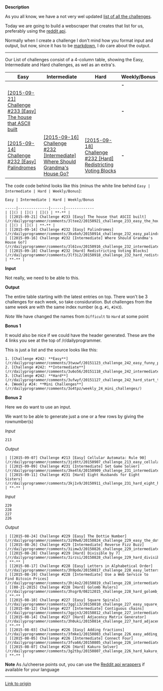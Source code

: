 **Description**

As you all know, we have a not very wel updated [list of all the challenges](https://www.reddit.com/r/dailyprogrammer/wiki/challenges).

Today we are going to build a webscraper that creates that list for us, preferably using the [reddit api](https://www.reddit.com/dev/api).

Normally when I create a challenge I don't mind how you format input and output, but now, since it has to be [markdown](http://daringfireball.net/projects/markdown/syntax), I do care about the output.

---
Our List of challenges consist of a 4-column table, showing the Easy, Intermediate and Hard challenges, as wel as an extra's.


Easy | Intermediate | Hard | Weekly/Bonus
-----|--------------|------|-------------
| []() | []() | []() | **-** |
| [[2015-09-21] Challenge #233 [Easy] The house that ASCII built](/r/dailyprogrammer/comments/3ltee2/20150921_challenge_233_easy_the_house_that_ascii/) | []() | []() | **-** |
| [[2015-09-14] Challenge #232 [Easy] Palindromes](/r/dailyprogrammer/comments/3kx6oh/20150914_challenge_232_easy_palindromes/) | [[2015-09-16] Challenge #232 [Intermediate] Where Should Grandma's House Go?](/r/dailyprogrammer/comments/3l61vx/20150916_challenge_232_intermediate_where_should/) | [[2015-09-18] Challenge #232 [Hard] Redistricting Voting Blocks](/r/dailyprogrammer/comments/3lf3i2/20150918_challenge_232_hard_redistricting_voting/) | **-** |

The code code behind looks like this (minus the white line behind `Easy | Intermediate | Hard | Weekly/Bonus`):

    

    Easy | Intermediate | Hard | Weekly/Bonus

    -----|--------------|------|-------------
    | []() | []() | []() | **-** |
    | [[2015-09-21] Challenge #233 [Easy] The house that ASCII built](/r/dailyprogrammer/comments/3ltee2/20150921_challenge_233_easy_the_house_that_ascii/) | []() | []() | **-** |
    | [[2015-09-14] Challenge #232 [Easy] Palindromes](/r/dailyprogrammer/comments/3kx6oh/20150914_challenge_232_easy_palindromes/) | [[2015-09-16] Challenge #232 [Intermediate] Where Should Grandma's House Go?](/r/dailyprogrammer/comments/3l61vx/20150916_challenge_232_intermediate_where_should/) | [[2015-09-18] Challenge #232 [Hard] Redistricting Voting Blocks](/r/dailyprogrammer/comments/3lf3i2/20150918_challenge_232_hard_redistricting_voting/) | **-** |


**Input**

Not really, we need to be able to this.

**Output**

The entire table starting with the latest entries on top.
There won't be 3 challenges for each week, so take considuration. But challenges from the same week are with the same index number (e.g. `#1`, `#243`).

*Note*
We have changed the names from `Difficult` to `Hard` at some point

**Bonus 1**

It would also be nice if we could have the header generated. These are the 4 links you see at the top of /r/dailyprogrammer.

This is just a list and the source looks like this:

    1. [Challenge #242: **Easy**](/r/dailyprogrammer/comments/3twuwf/20151123_challenge_242_easy_funny_plant/)
    2. [Challenge #242: **Intermediate**](/r/dailyprogrammer/comments/3u6o56/20151118_challenge_242_intermediate_vhs_recording/)
    3. [Challenge #242: **Hard**](/r/dailyprogrammer/comments/3ufwyf/20151127_challenge_242_hard_start_to_rummikub/) 
    4. [Weekly #24: **Mini Challenges**](/r/dailyprogrammer/comments/3o4tpz/weekly_24_mini_challenges/)

**Bonus 2**

Here we do want to use an input.

We want to be able to generate just a one or a few rows by giving the rownumber(s)

*Input*

    213

*Output*

    | [[2015-09-07] Challenge #213 [Easy] Cellular Automata: Rule 90](/r/dailyprogrammer/comments/3jz8tt/20150907_challenge_213_easy_cellular_automata/) | [[2015-09-09] Challenge #231 [Intermediate] Set Game Solver](/r/dailyprogrammer/comments/3ke4l6/20150909_challenge_231_intermediate_set_game/) | [[2015-09-11] Challenge #231 [Hard] Eight Husbands for Eight Sisters](/r/dailyprogrammer/comments/3kj1v9/20150911_challenge_231_hard_eight_husbands_for/) | **-** |


*Input*

    229
    228
    227
    226

*Output*

    | [[2015-08-24] Challenge #229 [Easy] The Dottie Number](/r/dailyprogrammer/comments/3i99w8/20150824_challenge_229_easy_the_dottie_number/) | [[2015-08-26] Challenge #229 [Intermediate] Reverse Fizz Buzz](/r/dailyprogrammer/comments/3iimw3/20150826_challenge_229_intermediate_reverse_fizz/) | [[2015-08-28] Challenge #229 [Hard] Divisible by 7](/r/dailyprogrammer/comments/3irzsi/20150828_challenge_229_hard_divisible_by_7/) | **-** |
    | [[2015-08-17] Challenge #228 [Easy] Letters in Alphabetical Order](/r/dailyprogrammer/comments/3h9pde/20150817_challenge_228_easy_letters_in/) | [[2015-08-19] Challenge #228 [Intermediate] Use a Web Service to Find Bitcoin Prices](/r/dailyprogrammer/comments/3hj4o2/20150819_challenge_228_intermediate_use_a_web/) | [[08-21-2015] Challenge #228 [Hard] Golomb Rulers](/r/dailyprogrammer/comments/3hsgr0/08212015_challenge_228_hard_golomb_rulers/) | **-** |
    | [[2015-08-10] Challenge #227 [Easy] Square Spirals](/r/dailyprogrammer/comments/3ggli3/20150810_challenge_227_easy_square_spirals/) | [[2015-08-12] Challenge #227 [Intermediate] Contiguous chains](/r/dailyprogrammer/comments/3gpjn3/20150812_challenge_227_intermediate_contiguous/) | [[2015-08-14] Challenge #227 [Hard] Adjacency Matrix Generator](/r/dailyprogrammer/comments/3h0uki/20150814_challenge_227_hard_adjacency_matrix/) | **-** |
    | [[2015-08-03] Challenge #226 [Easy] Adding fractions](/r/dailyprogrammer/comments/3fmke1/20150803_challenge_226_easy_adding_fractions/) | [[2015-08-05] Challenge #226 [Intermediate] Connect Four](/r/dailyprogrammer/comments/3fva66/20150805_challenge_226_intermediate_connect_four/) | [[2015-08-07] Challenge #226 [Hard] Kakuro Solver](/r/dailyprogrammer/comments/3g2tby/20150807_challenge_226_hard_kakuro_solver/) | **-** |

**Note**
As /u/cheerse points out, you can use the [Reddit api wrappers](https://github.com/reddit/reddit/wiki/API-Wrappers) if available for your language

---

[Link to origin](https://www.reddit.com/r/dailyprogrammer/41hp6u)